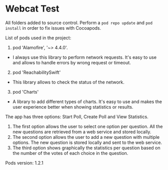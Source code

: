 # Webcat Test

All folders added to source control. Perform a `pod repo update` and `pod install` in order to fix issues with Cocoapods.

List of pods used in the project:

1. pod 'Alamofire', '~> 4.4.0'.
  - I always use this library to perform network requests. It's easy to use and allows to handle errors by wrong request or timeout.

2. pod 'ReachabilitySwift'
  - This library allows to check the status of the network.

3. pod 'Charts'
  - A library to add different types of charts. It's easy to use and makes the user experience better when showing statistics or results.

The app has three options: Start Poll, Create Poll and View Statistics.

1. The first option allows the user to select one option per question. All the new questions are retrieved from a web service and stored locally.
2. The second option allows the user to add a new question with multiple options. The new question is stored locally and sent to the web service.
3. The third option shows graphically the statistics per question based on the number of the votes of each choice in the question.


Pods version: 1.2.1
